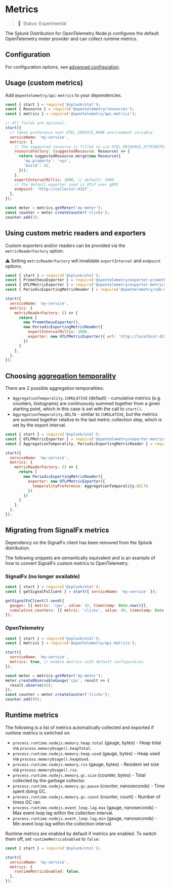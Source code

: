 # Metrics

> :construction: &nbsp;Status: Experimental

The Splunk Distribution for OpenTelemetry Node.js configures the default OpenTelemetry meter provider and can collect
runtime metrics.

## Configuration

For configuration options, see [advanced configuration](advanced-config.md#metrics).

## Usage (custom metrics)

Add `@opentelemetry/api-metrics` to your dependencies.

```javascript
const { start } = require('@splunk/otel');
const { Resource } = require('@opentelemetry/resources');
const { metrics } = require('@opentelemetry/api-metrics');

// All fields are optional.
start({
  // Takes preference over OTEL_SERVICE_NAME environment variable
  serviceName: 'my-service',
  metrics: {
    // The suggested resource is filled in via OTEL_RESOURCE_ATTRIBUTES
    resourceFactory: (suggestedResource: Resource) => {
      return suggestedResource.merge(new Resource({
        'my.property': 'xyz',
        'build': 42,
      }));
    },
    exportIntervalMillis: 1000, // default: 5000
    // The default exporter used is OTLP over gRPC
    endpoint: 'http://collector:4317',
  },
});

const meter = metrics.getMeter('my-meter');
const counter = meter.createCounter('clicks');
counter.add(3);
```

## Using custom metric readers and exporters

Custom exporters and/or readers can be provided via the `metricReaderFactory` option.

:warning: Setting `metricReaderFactory` will invalidate `exportInterval` and `endpoint` options.

```javascript
const { start } = require('@splunk/otel');
const { PrometheusExporter } = require('@opentelemetry/exporter-prometheus');
const { OTLPMetricExporter } = require('@opentelemetry/exporter-metrics-otlp-http');
const { PeriodicExportingMetricReader } = require('@opentelemetry/sdk-metrics-base');

start({
  serviceName: 'my-service',
  metrics: {
    metricReaderFactory: () => {
      return [
        new PrometheusExporter(),
        new PeriodicExportingMetricReader({
          exportIntervalMillis: 1000,
          exporter: new OTLPMetricExporter({ url: 'http://localhost:4318' })
        })
      ]
    },
  },
});
```

## Choosing [aggregation temporality](https://github.com/open-telemetry/opentelemetry-specification/blob/main/specification/metrics/data-model.md#sums)

There are 2 possible aggregation temporalities:
- `AggregationTemporality.CUMULATIVE` (default) - cumulative metrics (e.g. counters, histograms) are continuously summed together from a given starting point, which in this case is set with the call to `start()`.
- `AggregationTemporality.DELTA` - similar to `CUMULATIVE`, but the metrics are summed together relative to the last metric collection step, which is set by the export interval.

```javascript
const { start } = require('@splunk/otel');
const { OTLPMetricExporter } = require('@opentelemetry/exporter-metrics-otlp-grpc');
const { AggregationTemporality, PeriodicExportingMetricReader } = require('@opentelemetry/sdk-metrics-base');

start({
  serviceName: 'my-service',
  metrics: {
    metricReaderFactory: () => {
      return [
        new PeriodicExportingMetricReader({
          exporter: new OTLPMetricExporter({
            temporalityPreference: AggregationTemporality.DELTA
          })
        })
      ]
    },
  },
});
```

## Migrating from SignalFx metrics

Dependency on the SignalFx client has been removed from the Splunk distribution.

The following snippets are semantically equivalent and is an example of how to convert SignalFx custom metrics to OpenTelemetry.

### SignalFx (no longer available)

```javascript
const { start } = require('@splunk/otel');
const { getSignalFxClient } = start({ serviceName: 'my-service' });

getSignalFxClient().send({
  gauges: [{ metric: 'cpu', value: 42, timestamp: Date.now()}],
  cumulative_counters: [{ metric: 'clicks', value: 99, timestamp: Date.now()}],
});
```

### OpenTelemetry

```javascript
const { start } = require('@splunk/otel');
const { metrics } = require('@opentelemetry/api-metrics');

start({
  serviceName: 'my-service',
  metrics: true, // enable metrics with default configuration
});

const meter = metrics.getMeter('my-meter');
meter.createObservableGauge('cpu', result => {
  result.observe(42);
});
const counter = meter.createCounter('clicks');
counter.add(99);
```

## Runtime metrics

The following is a list of metrics automatically collected and exported if runtime metrics is switched on:

- `process.runtime.nodejs.memory.heap.total` (gauge, bytes) - Heap total via `process.memoryUsage().heapTotal`.
- `process.runtime.nodejs.memory.heap.used` (gauge, bytes) - Heap used via `process.memoryUsage().heapUsed`.
- `process.runtime.nodejs.memory.rss` (gauge, bytes) - Resident set size via `process.memoryUsage().rss`.
- `process.runtime.nodejs.memory.gc.size` (counter, bytes) - Total collected by the garbage collector.
- `process.runtime.nodejs.memory.gc.pause` (counter, nanoseconds) - Time spent doing GC.
- `process.runtime.nodejs.memory.gc.count` (counter, count) - Number of times GC ran.
- `process.runtime.nodejs.event_loop.lag.max` (gauge, nanoseconds) - Max event loop lag within the collection interval.
- `process.runtime.nodejs.event_loop.lag.min` (gauge, nanoseconds) - Min event loop lag within the collection interval.

Runtime metrics are enabled by default if metrics are enabled. To switch them off, set `runtimeMetricsEnabled` to `false`:

```javascript
const { start } = require('@splunk/otel');

start({
  serviceName: 'my-service',
  metrics: {
    runtimeMetricsEnabled: false,
  },
});
```

